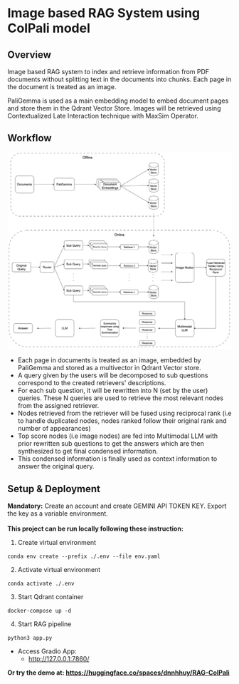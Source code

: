 # Image based RAG System using ColPali model
## Overview
Image based RAG system to index and retrieve information from PDF documents without splitting text in the documents into chunks. 
Each page in the document is treated as an image.

PaliGemma is used as a main embedding model to embed document pages and store them in the Qdrant Vector Store. 
Images will be retrieved using Contextualized Late Interaction technique with MaxSim Operator.

## Workflow
![prompt-flow](imgs/PromptFlow.png)

* Each page in documents is treated as an image, embedded by PaliGemma and stored as a multivector in Qdrant Vector store.
* A query given by the users will be decomposed to sub questions correspond to the created retrievers' descriptions.
* For each sub question, it will be rewritten into N (set by the user) queries. These N queries are used to retrieve the most relevant nodes from the assigned retriever.
* Nodes retrieved from the retriever will be fused using reciprocal rank (i.e to handle duplicated nodes, nodes ranked follow their original rank and number of appearances)
* Top score nodes (i.e image nodes) are fed into Multimodal LLM with prior rewritten sub questions to get the answers which are then synthesized to get final condensed information.
* This condensed information is finally used as context information to answer the original query.
## Setup & Deployment
**Mandatory:** Create an account and create GEMINI API TOKEN KEY. Export the key as a variable environment. <br></br>
**This project can be run locally following these instruction:**

1. Create virtual environment
```
conda env create --prefix ./.env --file env.yaml
```
2. Activate virtual environment
```
conda activate ./.env
```
3. Start Qdrant container
```
docker-compose up -d
```
4. Start RAG pipeline
```
python3 app.py
```

* Access Gradio App:
    * http://127.0.0.1:7860/

**Or try the demo at: https://huggingface.co/spaces/dnnhhuy/RAG-ColPali**
    
